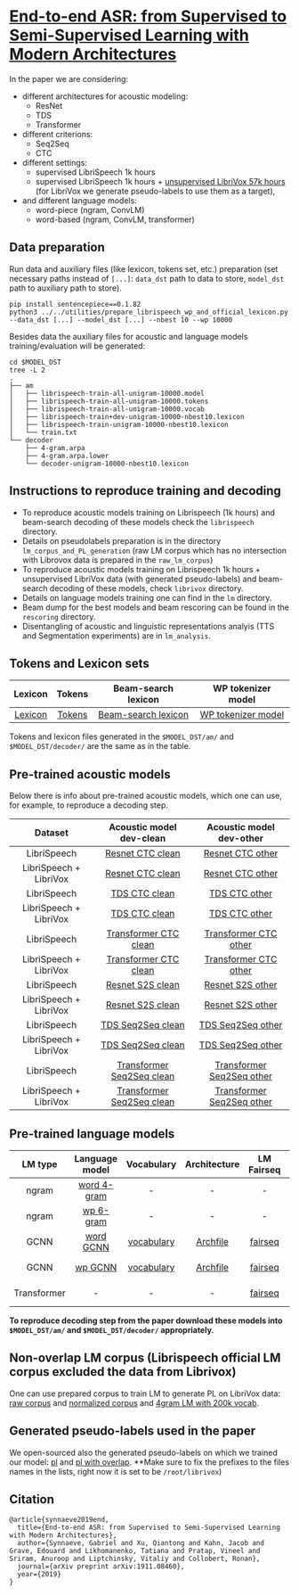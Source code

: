 # [End-to-end ASR: from Supervised to Semi-Supervised Learning with Modern Architectures](https://arxiv.org/abs/1911.08460)

In the paper we are considering:
- different architectures for acoustic modeling:
  - ResNet
  - TDS
  - Transformer
- different criterions:
  - Seq2Seq
  - CTC
- different settings:
  - supervised LibriSpeech 1k hours
  - supervised LibriSpeech 1k hours + [unsupervised LibriVox 57k hours](https://github.com/facebookresearch/libri-light) (for LibriVox we generate pseudo-labels to use them as a target),
- and different language models:
  - word-piece (ngram, ConvLM)
  - word-based (ngram, ConvLM, transformer)

## Data preparation

Run data and auxiliary files (like lexicon, tokens set, etc.) preparation (set necessary paths instead of `[...]`: `data_dst` path to data to store, `model_dst` path to auxiliary path to store).
```
pip install sentencepiece==0.1.82
python3 ../../utilities/prepare_librispeech_wp_and_official_lexicon.py --data_dst [...] --model_dst [...] --nbest 10 --wp 10000
```
Besides data the auxiliary files for acoustic and language models training/evaluation will be generated:
```
cd $MODEL_DST
tree -L 2
.
├── am
│   ├── librispeech-train-all-unigram-10000.model
│   ├── librispeech-train-all-unigram-10000.tokens
│   ├── librispeech-train-all-unigram-10000.vocab
│   ├── librispeech-train+dev-unigram-10000-nbest10.lexicon
│   ├── librispeech-train-unigram-10000-nbest10.lexicon
│   └── train.txt
└── decoder
    ├── 4-gram.arpa
    ├── 4-gram.arpa.lower
    └── decoder-unigram-10000-nbest10.lexicon
```

## Instructions to reproduce training and decoding
- To reproduce acoustic models training on Librispeech (1k hours) and beam-search decoding of these models check the `librispeech` directory.
- Details on pseudolabels preparation is in the directory `lm_corpus_and_PL_generation` (raw LM corpus  which has no intersection with Librovox data is prepared in the `raw_lm_corpus`)
- To reproduce acoustic models training on Librispeech 1k hours + unsupervised LibriVox data (with generated pseudo-labels) and beam-search decoding of these models, check `librivox` directory.
- Details on language models training one can find in the `lm` directory.
- Beam dump for the best models and beam rescoring can be found in the `rescoring` directory.
- Disentangling of acoustic and linguistic representations analyis (TTS and Segmentation experiments) are in `lm_analysis`.

## Tokens and Lexicon sets

| Lexicon | Tokens | Beam-search lexicon | WP tokenizer model |
|:-:|:-:|:-:|:-:|
| [Lexicon](https://dl.fbaipublicfiles.com/wav2letter/sota/2019/librispeech/models/am/librispeech-train%2Bdev-unigram-10000-nbest10.lexicon) | [Tokens](https://dl.fbaipublicfiles.com/wav2letter/sota/2019/librispeech/models/am/librispeech-train-all-unigram-10000.tokens) | [Beam-search lexicon](https://dl.fbaipublicfiles.com/wav2letter/sota/2019/decoder-unigram-10000-nbest10.lexicon) | [WP tokenizer model](https://dl.fbaipublicfiles.com/wav2letter/sota/2019/models/am/librispeech-train-all-unigram-10000.model) |

Tokens and lexicon files generated in the `$MODEL_DST/am/` and `$MODEL_DST/decoder/` are the same as in the table.

## Pre-trained acoustic models

Below there is info about pre-trained acoustic models, which one can use, for example, to reproduce a decoding step.

| Dataset | Acoustic model dev-clean | Acoustic model dev-other |
|:-:|:-:|:-:|
| LibriSpeech | [Resnet CTC clean](https://dl.fbaipublicfiles.com/wav2letter/sota/2019/librispeech/models/am/am_resnet_ctc_librispeech_dev_clean.bin) | [Resnet CTC other](https://dl.fbaipublicfiles.com/wav2letter/sota/2019/librispeech/models/am/am_resnet_ctc_librispeech_dev_other.bin) |
| LibriSpeech + LibriVox | [Resnet CTC clean](https://dl.fbaipublicfiles.com/wav2letter/sota/2019/librivox/models/am/am_resnet_ctc_librivox_dev_clean_icml.bin) | [Resnet CTC other](https://dl.fbaipublicfiles.com/wav2letter/sota/2019/librivox/models/am/am_resnet_ctc_librivox_dev_other_icml.bin) |
| LibriSpeech | [TDS CTC clean](https://dl.fbaipublicfiles.com/wav2letter/sota/2019/librispeech/models/am/am_tds_ctc_librispeech_dev_clean.bin) | [TDS CTC other](https://dl.fbaipublicfiles.com/wav2letter/sota/2019/librispeech/models/am/am_tds_ctc_librispeech_dev_other.bin) |
| LibriSpeech + LibriVox | [TDS CTC clean](https://dl.fbaipublicfiles.com/wav2letter/sota/2019/librivox/models/am/am_tds_ctc_librivox_dev_clean_icml.bin) | [TDS CTC other](https://dl.fbaipublicfiles.com/wav2letter/sota/2019/librivox/models/am/am_tds_ctc_librivox_dev_other_icml.bin) |
| LibriSpeech | [Transformer CTC clean](https://dl.fbaipublicfiles.com/wav2letter/sota/2019/librispeech/models/am/am_transformer_ctc_librispeech_dev_clean.bin) | [Transformer CTC other](https://dl.fbaipublicfiles.com/wav2letter/sota/2019/librispeech/models/am/am_transformer_ctc_librispeech_dev_other.bin) |
| LibriSpeech + LibriVox | [Transformer CTC clean](https://dl.fbaipublicfiles.com/wav2letter/sota/2019/librivox/models/am/am_transformer_ctc_librivox_dev_clean_icml.bin) | [Transformer CTC other](https://dl.fbaipublicfiles.com/wav2letter/sota/2019/librivox/models/am/am_transformer_ctc_librivox_dev_other_icml.bin)|
| LibriSpeech | [Resnet S2S clean](https://dl.fbaipublicfiles.com/wav2letter/sota/2019/librispeech/models/am/am_resnet_s2s_librispeech_dev_clean_icml.bin) | [Resnet S2S other](https://dl.fbaipublicfiles.com/wav2letter/sota/2019/librispeech/models/am/am_resnet_s2s_librispeech_dev_other_icml.bin) |
| LibriSpeech + LibriVox | [Resnet S2S clean](https://dl.fbaipublicfiles.com/wav2letter/sota/2019/librivox/models/am/am_resnet_s2s_librivox_dev_clean_icml.bin) | [Resnet S2S other](https://dl.fbaipublicfiles.com/wav2letter/sota/2019/librivox/models/am/am_resnet_s2s_librivox_dev_other_icml.bin) |
| LibriSpeech | [TDS Seq2Seq clean](https://dl.fbaipublicfiles.com/wav2letter/sota/2019/librispeech/models/am/am_tds_s2s_librispeech_dev_clean.bin) | [TDS Seq2Seq other](https://dl.fbaipublicfiles.com/wav2letter/sota/2019/librispeech/models/am/am_tds_s2s_librispeech_dev_other.bin)|
| LibriSpeech + LibriVox | [TDS Seq2Seq clean](https://dl.fbaipublicfiles.com/wav2letter/sota/2019/librivox/models/am/am_tds_s2s_librivox_dev_clean_icml.bin) | [TDS Seq2Seq other](https://dl.fbaipublicfiles.com/wav2letter/sota/2019/librivox/models/am/am_tds_s2s_librivox_dev_other_icml.bin)|
| LibriSpeech | [Transformer Seq2Seq clean](https://dl.fbaipublicfiles.com/wav2letter/sota/2019/librispeech/models/am/am_transformer_s2s_librispeech_dev_clean.bin) | [Transformer Seq2Seq other](https://dl.fbaipublicfiles.com/wav2letter/sota/2019/librispeech/models/am/am_transformer_s2s_librispeech_dev_other.bin) |
| LibriSpeech + LibriVox | [Transformer Seq2Seq clean](https://dl.fbaipublicfiles.com/wav2letter/sota/2019/librivox/models/am/am_transformer_s2s_librivox_dev_clean_icml.bin) | [Transformer Seq2Seq other](https://dl.fbaipublicfiles.com/wav2letter/sota/2019/librivox/models/am/am_transformer_s2s_librivox_dev_other_icml.bin) |

## Pre-trained language models

| LM type | Language model | Vocabulary | Architecture | LM Fairseq | Dict fairseq |
|:-:|:-:|:-:|:-:|:-:|:-:|
| ngram | [word 4-gram](https://dl.fbaipublicfiles.com/wav2letter/lexicon_free/librispeech/models/lm/lm_librispeech_kenlm_word_4g_200kvocab.bin) | - | - | - | - |
| ngram | [wp 6-gram](https://dl.fbaipublicfiles.com/wav2letter/sota/2019/lm/lm_librispeech_kenlm_wp_10k_6gram_pruning_000012.bin) | - | - | - | - |
| GCNN | [word GCNN](https://dl.fbaipublicfiles.com/wav2letter/lexicon_free/librispeech/models/lm/lm_librispeech_convlm_word_14B.bin) | [vocabulary](https://dl.fbaipublicfiles.com/wav2letter/lexicon_free/librispeech/models/lm/lm_librispeech_convlm_word_14B.vocab) | [Archfile](lm/lm_librispeech_word_gcnn_14B.arch)| [fairseq](https://dl.fbaipublicfiles.com/wav2letter/lexicon_free/librispeech/models/lm/lm_librispeech_convlm_word_14B.pt) | [fairseq dict](https://dl.fbaipublicfiles.com/wav2letter/lexicon_free/librispeech/models/lm/lm_librispeech_convlm_word_14B.dict)
| GCNN | [wp GCNN](https://dl.fbaipublicfiles.com/wav2letter/sota/2019/lm/lm_librispeech_wp_10k_gcnn_14B.bin) | [vocabulary](https://dl.fbaipublicfiles.com/wav2letter/sota/2019/lm/lm_librispeech_wp_10k_gcnn_14B.vocab) | [Archfile](lm/lm_librispeech_wp_10k_gcnn_14B.arch)| [fairseq](https://dl.fbaipublicfiles.com/wav2letter/sota/2019/lm/lm_librispeech_wp_10k_gcnn_14B.pt) | [fairseq dict](https://dl.fbaipublicfiles.com/wav2letter/sota/2019/lm/lm_librispeech_wp_10k_gcnn_14B.dict)
| Transformer | - | - | - | [fairseq](https://dl.fbaipublicfiles.com/wav2letter/sota/2019/lm/lm_librispeech_word_transformer.pt) | [fairseq dict](https://dl.fbaipublicfiles.com/wav2letter/sota/2019/lm/lm_librispeech_word_transformer.dict)


**To reproduce decoding step from the paper download these models into `$MODEL_DST/am/` and `$MODEL_DST/decoder/` appropriately.**

## Non-overlap LM corpus (Librispeech official LM corpus excluded the data from Librivox)
One can use prepared corpus to train LM to generate PL on LibriVox data: [raw corpus](https://dl.fbaipublicfiles.com/wav2letter/sota/2019/lm_corpus/librispeech_lm_corpus.minus_librivox.metadata_and_manual_and_missing.corpus.txt) and [normalized corpus](https://dl.fbaipublicfiles.com/wav2letter/sota/2019/lm_corpus/librispeech_lm_corpus_raw_without_librivox.txt.norm.unique) and [4gram LM with 200k vocab](https://dl.fbaipublicfiles.com/wav2letter/sota/2019/lm/lm_nooverlap_librispeech_unique_4gram_200kvocab.bin).

## Generated pseudo-labels used in the paper
We open-sourced also the generated pseudo-labels on which we trained our model: [pl](https://dl.fbaipublicfiles.com/wav2letter/sota/2019/pl/librivox.lst) and [pl with overlap](https://dl.fbaipublicfiles.com/wav2letter/sota/2019/pl/librivox-overlap.lst). **Make sure to fix the prefixes to the files names in the lists, right now it is set to be `/root/librivox`)

## Citation
```
@article{synnaeve2019end,
  title={End-to-end ASR: from Supervised to Semi-Supervised Learning with Modern Architectures},
  author={Synnaeve, Gabriel and Xu, Qiantong and Kahn, Jacob and Grave, Edouard and Likhomanenko, Tatiana and Pratap, Vineel and Sriram, Anuroop and Liptchinsky, Vitaliy and Collobert, Ronan},
  journal={arXiv preprint arXiv:1911.08460},
  year={2019}
}
```
